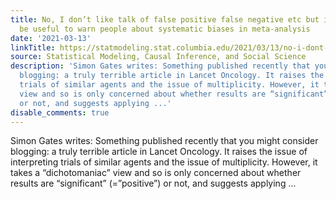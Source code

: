 ```yaml
---
title: No, I don’t like talk of false positive false negative etc but it can still
  be useful to warn people about systematic biases in meta-analysis
date: '2021-03-13'
linkTitle: https://statmodeling.stat.columbia.edu/2021/03/13/no-i-dont-like-talk-of-false-positive-false-negative-etc-but-it-can-still-be-useful-to-warn-people-about-systematic-biases-in-meta-analysis/
source: Statistical Modeling, Causal Inference, and Social Science
description: 'Simon Gates writes: Something published recently that you might consider
  blogging: a truly terrible article in Lancet Oncology. It raises the issue of interpreting
  trials of similar agents and the issue of multiplicity. However, it takes a “dichotomaniac”
  view and so is only concerned about whether results are “significant” (=”positive”)
  or not, and suggests applying ...'
disable_comments: true
---
```

Simon Gates writes: Something published recently that you might consider blogging: a truly terrible article in Lancet Oncology. It raises the issue of interpreting trials of similar agents and the issue of multiplicity. However, it takes a “dichotomaniac” view and so is only concerned about whether results are “significant” (=”positive”) or not, and suggests applying ...